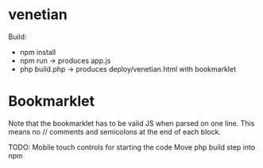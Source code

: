 # venetian

Build:

* npm install
* npm run -> produces app.js
* php build.php -> produces deploy/venetian.html with bookmarklet

# Bookmarklet

Note that the bookmarklet has to be valid JS when parsed on one line. This means no // comments and semicolons at the end of each block. 

TODO:
Mobile touch controls for starting the code
Move php build step into npm